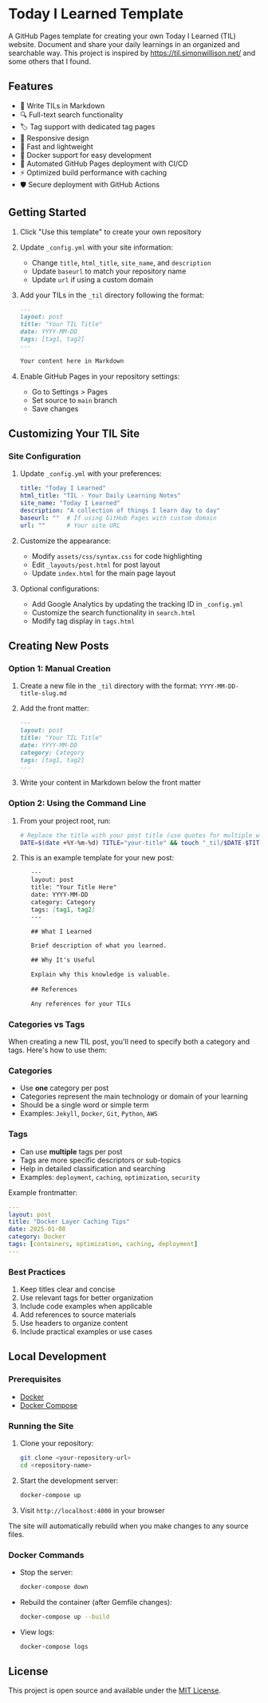 # Today I Learned Template

A GitHub Pages template for creating your own Today I Learned (TIL) website. Document and share your daily learnings in an organized and searchable way. This project is inspired by <https://til.simonwillison.net/> and some others that I found.

## Features

- 📝 Write TILs in Markdown
- 🔍 Full-text search functionality
- 🏷️ Tag support with dedicated tag pages
- 📱 Responsive design
- 🚀 Fast and lightweight
- 🐳 Docker support for easy development
- 🔄 Automated GitHub Pages deployment with CI/CD
- ⚡ Optimized build performance with caching
- 🛡️ Secure deployment with GitHub Actions

## Getting Started

1. Click "Use this template" to create your own repository
2. Update `_config.yml` with your site information:
   - Change `title`, `html_title`, `site_name`, and `description`
   - Update `baseurl` to match your repository name
   - Update `url` if using a custom domain

3. Add your TILs in the `_til` directory following the format:

   ```markdown
   ---
   layout: post
   title: "Your TIL Title"
   date: YYYY-MM-DD
   tags: [tag1, tag2]
   ---

   Your content here in Markdown
   ```

4. Enable GitHub Pages in your repository settings:
   - Go to Settings > Pages
   - Set source to `main` branch
   - Save changes

## Customizing Your TIL Site

### Site Configuration

1. Update `_config.yml` with your preferences:

   ```yaml
   title: "Today I Learned"
   html_title: "TIL - Your Daily Learning Notes"
   site_name: "Today I Learned"
   description: "A collection of things I learn day to day"
   baseurl: ""  # If using GitHub Pages with custom domain
   url: ""      # Your site URL
   ```

2. Customize the appearance:
   - Modify `assets/css/syntax.css` for code highlighting
   - Edit `_layouts/post.html` for post layout
   - Update `index.html` for the main page layout

3. Optional configurations:
   - Add Google Analytics by updating the tracking ID in `_config.yml`
   - Customize the search functionality in `search.html`
   - Modify tag display in `tags.html`

## Creating New Posts

### Option 1: Manual Creation

1. Create a new file in the `_til` directory with the format: `YYYY-MM-DD-title-slug.md`
2. Add the front matter:

   ```markdown
   ---
   layout: post
   title: "Your TIL Title"
   date: YYYY-MM-DD
   category: Category
   tags: [tag1, tag2]
   ---
   ```

3. Write your content in Markdown below the front matter

### Option 2: Using the Command Line

1. From your project root, run:

   ```bash
   # Replace the title with your post title (use quotes for multiple words)
   DATE=$(date +%Y-%m-%d) TITLE="your-title" && touch "_til/$DATE-$TITLE.md"
   ```

2. This is an example template for your new post:

   ```markdown
      ---
      layout: post
      title: "Your Title Here"
      date: YYYY-MM-DD
      category: Category
      tags: [tag1, tag2]
      ---

      ## What I Learned

      Brief description of what you learned.

      ## Why It's Useful

      Explain why this knowledge is valuable.
      
      ## References

      Any references for your TILs
      ```

### Categories vs Tags

When creating a new TIL post, you'll need to specify both a category and tags. Here's how to use them:

### Categories

- Use **one** category per post
- Categories represent the main technology or domain of your learning
- Should be a single word or simple term
- Examples: `Jekyll`, `Docker`, `Git`, `Python`, `AWS`

### Tags

- Can use **multiple** tags per post
- Tags are more specific descriptors or sub-topics
- Help in detailed classification and searching
- Examples: `deployment`, `caching`, `optimization`, `security`

Example frontmatter:

```yaml
---
layout: post
title: "Docker Layer Caching Tips"
date: 2025-01-08
category: Docker
tags: [containers, optimization, caching, deployment]
---
```

### Best Practices

1. Keep titles clear and concise
2. Use relevant tags for better organization
3. Include code examples when applicable
4. Add references to source materials
5. Use headers to organize content
6. Include practical examples or use cases

## Local Development

### Prerequisites

- [Docker](https://docs.docker.com/get-docker/)
- [Docker Compose](https://docs.docker.com/compose/install/)

### Running the Site

1. Clone your repository:

   ```bash
   git clone <your-repository-url>
   cd <repository-name>
   ```

2. Start the development server:

   ```bash
   docker-compose up
   ```

3. Visit `http://localhost:4000` in your browser

The site will automatically rebuild when you make changes to any source files.

### Docker Commands

- Stop the server:

  ```bash
  docker-compose down
  ```

- Rebuild the container (after Gemfile changes):

  ```bash
  docker-compose up --build
  ```

- View logs:

  ```bash
  docker-compose logs
  ```

## License

This project is open source and available under the [MIT License](LICENSE).
